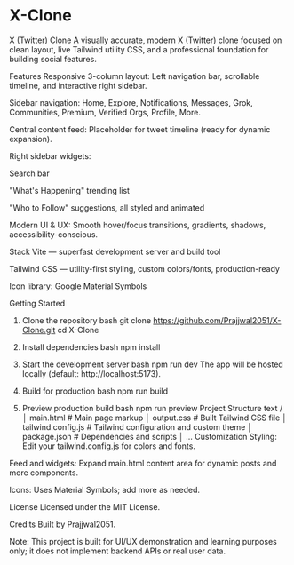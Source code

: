 # X-Clone
X (Twitter) Clone
A visually accurate, modern X (Twitter) clone focused on clean layout, live Tailwind utility CSS, and a professional foundation for building social features.

Features
Responsive 3-column layout:
Left navigation bar, scrollable timeline, and interactive right sidebar.

Sidebar navigation:
Home, Explore, Notifications, Messages, Grok, Communities, Premium, Verified Orgs, Profile, More.

Central content feed:
Placeholder for tweet timeline (ready for dynamic expansion).

Right sidebar widgets:

Search bar

"What's Happening" trending list

"Who to Follow" suggestions, all styled and animated

Modern UI & UX:
Smooth hover/focus transitions, gradients, shadows, accessibility-conscious.

Stack
Vite — superfast development server and build tool

Tailwind CSS — utility-first styling, custom colors/fonts, production-ready

Icon library: Google Material Symbols

Getting Started
1. Clone the repository
bash
git clone https://github.com/Prajjwal2051/X-Clone.git
cd X-Clone
2. Install dependencies
bash
npm install
3. Start the development server
bash
npm run dev
The app will be hosted locally (default: http://localhost:5173).

4. Build for production
bash
npm run build
5. Preview production build
bash
npm run preview
Project Structure
text
/
│  main.html           # Main page markup
│  output.css          # Built Tailwind CSS file
│  tailwind.config.js  # Tailwind configuration and custom theme
│  package.json        # Dependencies and scripts
│  ...
Customization
Styling:
Edit your tailwind.config.js for colors and fonts.

Feed and widgets:
Expand main.html content area for dynamic posts and more components.

Icons:
Uses Material Symbols; add more as needed.

License
Licensed under the MIT License.

Credits
Built by Prajjwal2051.

Note:
This project is built for UI/UX demonstration and learning purposes only; it does not implement backend APIs or real user data.